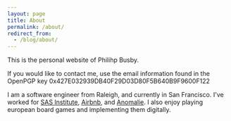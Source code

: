 ```yaml
---
layout: page
title: About
permalink: /about/
redirect_from:
  - /blog/about/
---
```


This is the personal website of Philihp Busby.

If you would like to contact me, use the email information found in the OpenPGP key 0x427E032939DB40F29D03D80F5B640B9F9600F122

I am a software engineer from Raleigh, and currently in San Francisco. I've worked for [SAS Institute](https://sas.com), [Airbnb](https://airbnb.com), and [Anomalie](https://dressanomalie.com). I also enjoy playing european board games and implementing them digitally.
